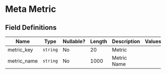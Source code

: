 # Meta Metric

## Field Definitions

| Name | Type | Nullable? | Length | Description | Values |
| --- | --- | --- | --- | --- | --- |
| metric_key | `string` | No | 20 | Metric |  |
| metric_name | `string` | No | 1000 | Metric Name |  |